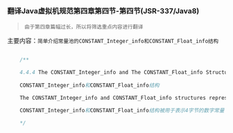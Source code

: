 ### 翻译Java虚拟机规范第四章第四节-第四节(JSR-337/Java8)

> `由于第四章篇幅过长，所以将筛选重点内容进行翻译`

主要内容：`简单介绍常量池的CONSTANT_Integer_info和CONSTANT_Float_info结构`


```java

    /**

    4.4.4 The CONSTANT_Integer_info and The CONSTANT_Float_info Structure
    
    CONSTANT_Integer_info和CONSTANT_Float_info结构

    The CONSTANT_Integer_info and CONSTANT_Float_info structures represent 4-byte numeric (int and float) constants:

    CONSTANT_Integer_info和CONSTANT_Float_info结构被用于表示4字节的数字常量

    */



```
